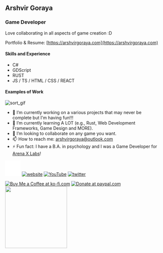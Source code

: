 ## Arshvir Goraya
### Game Developer

Love collaborating in all aspects of game creation :D

Portfolio & Resume: [https://arshvirgoraya.com](https://arshvirgoraya.com)

#### Skills and Experience
* C#
* GDScript
* RUST
* JS / TS / HTML / CSS / REACT

#### Examples of Work
![sort_gif](https://github.com/ArshvirGoraya/ArshvirGoraya/blob/main/.github/Images/sort_gif.gif)

- 🔭 I’m currently working on a various projects that may never be complete but I'm having fun!!!
- 🌱 I’m currently learning A LOT (e.g., Rust, Web Development Frameworks, Game Design and MORE).
- 👯 I’m looking to collaborate on any game you want. 
- 📫 How to reach me: arshvirgoraya@outlook.com 
- ⚡ Fun fact: I have a B.A. in psychology and I was a Game Developer for [Arena X Labs](https://www.arenaxlabs.com/)!

<!-- [<img height='34' src='https://cdn.simpleicons.org/linkedin/black/white' alt='linkedin'>](https://www.linkedin.com/in/arshvirgoraya/) -->
[<img height='50ch' width='50ch' src='https://raw.githubusercontent.com/ArshvirGoraya/ArshvirGoraya/df3f2a02fc2d65d6127bb7c3b76e745834612fd4/.github/Images/simple-icons--linkedin.svg' alt='linkedin'>](https://www.linkedin.com/in/arshvirgoraya/)
[<img height='50ch' width='50ch' src='https://cdn.simpleicons.org/icloud/black/white?viewbox=auto' alt='website'>](https://arshvirgoraya.com)
[<img height='50ch' width='50ch' src='https://cdn.simpleicons.org/youtube/black/white?viewbox=auto' alt='YouTube'>](https://www.youtube.com/channel/arshvirgoraya)
[<img height='50ch' width='50ch' src='https://cdn.simpleicons.org/x/black/white?viewbox=auto' alt='twitter'>](https://twitter.com/arshvirgoraya)

<!-- [<img src='https://cdn.jsdelivr.net/npm/simple-icons@3.0.1/icons/github.svg' alt='github' height='40'>](https://github.com/ArshvirGoraya) -->
<!-- [<img src='https://cdn.jsdelivr.net/npm/simple-icons@3.0.1/icons/facebook.svg' alt='facebook' height='40'>](https://www.facebook.com/ArshvirG) -->
<!-- [<img src='https://cdn.jsdelivr.net/npm/simple-icons@3.0.1/icons/instagram.svg' alt='instagram' height='40'>](https://www.instagram.com/arshvirgoraya/) -->
<!-- [<img src='https://cdn.jsdelivr.net/npm/simple-icons@3.0.1/icons/reddit.s![Uploading giuthub heart.svg…]()
vg' alt='Reddit' height='40'>](https://www.reddit.com/user/arshvirgoraya) -->

<a align="left" href='https://ko-fi.com/Z8Z6NP272' target='_blank'><img height='200ch' width='200ch' src='https://storage.ko-fi.com/cdn/kofi2.png?v=3' alt='Buy Me a Coffee at ko-fi.com' /></a>
<a href='https://www.paypal.com/donate/?hosted_button_id=6898PNAVV5QRC' target='_blank'><img height='200ch' width='200ch' src='https://github.com/user-attachments/assets/0b96763f-b586-4abb-9d42-216aab7ccb20' alt='Donate at paypal.com' /></a>
<a href='https://github.com/sponsors/ArshvirGoraya' target='_blank'><img height='200ch' width='200ch' src='https://github.com/user-attachments/assets/0e5debd6-531b-463a-a67a-e55e85102ddc'/></a>
